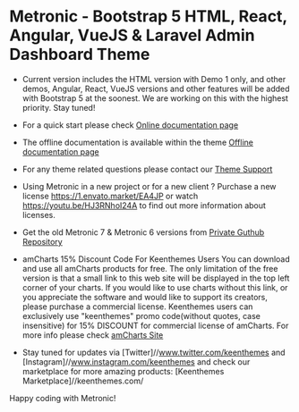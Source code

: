 # Metronic - Bootstrap 5 HTML, React, Angular, VueJS & Laravel Admin Dashboard Theme

- Current version includes the HTML version with Demo 1 only, and other demos, Angular, React, VueJS  versions and other features will be added with Bootstrap 5 at the soonest.
  We are working on this with the highest  priority. Stay tuned!

- For a quick start please check [Online documentation page](//preview.keenthemes.com/metronic8/demo1/documentation/getting-started.html)

- The offline documentation is available within the theme [Offline documentation page](//theme/dist/demo1/documentation/getting-started.html)

- For any theme related questions please contact our [Theme Support](//keenthemes.com/support/)

- Using Metronic in a new project or for a new client ? Purchase a new license https://1.envato.market/EA4JP or watch https://youtu.be/HJ3RNhoI24A to find out more information about licenses.

- Get the old Metronic 7 & Metronic 6 versions from [Private Guthub Repository](//keenthemes.com/metronic/?page=github)

- amCharts 15% Discount Code For Keenthemes Users
  You can download and use all amCharts products for free. The only limitation of the free version is that a small link to this web site will be 
  displayed in the top left corner of your charts. If you would like to use charts without this link, or you appreciate the software and would 
  like to support its creators, please purchase a commercial license. Keenthemes users can exclusively use "keenthemes" promo 
  code(without quotes, case insensitive) for 15% DISCOUNT for commercial license of amCharts. For more info please check [amCharts Site](www.amcharts.com/)

- Stay tuned for updates via [Twitter]//www.twitter.com/keenthemes and [Instagram]//www.instagram.com/keenthemes and 
  check our marketplace for more amazing products: [Keenthemes Marketplace]//keenthemes.com/

Happy coding with Metronic!
